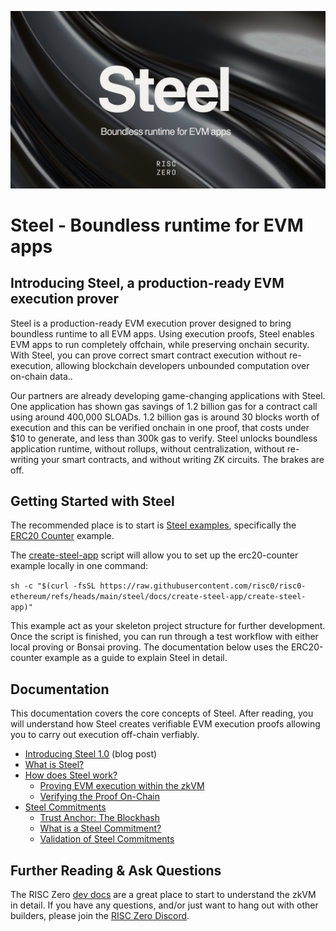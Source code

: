 ![Steel banner](./steel-banner.png)

# Steel - Boundless runtime for EVM apps

## Introducing Steel, a production-ready EVM execution prover

Steel is a production-ready EVM execution prover designed to bring boundless runtime to all EVM apps. Using execution proofs, Steel enables EVM apps to run completely offchain, while preserving onchain security.  With Steel, you can prove correct smart contract execution without re-execution, allowing blockchain developers unbounded computation over on-chain data.. 

Our partners are already developing game-changing applications with Steel.  One application has shown gas savings of 1.2 billion gas for a contract call using around 400,000 SLOADs. 1.2 billion gas is around 30 blocks worth of execution and this can be verified onchain in one proof, that costs under $10 to generate, and less than 300k gas to verify. Steel unlocks boundless application runtime, without rollups, without centralization, without re-writing your smart contracts, and without writing ZK circuits. The brakes are off.

## Getting Started with Steel

The recommended place is to start is [Steel examples], specifically the [ERC20 Counter] example. 

The [create-steel-app] script will allow you to set up the erc20-counter example locally in one command:

`sh -c "$(curl -fsSL https://raw.githubusercontent.com/risc0/risc0-ethereum/refs/heads/main/steel/docs/create-steel-app/create-steel-app)"`

This example act as your skeleton project structure for further development. Once the script is finished, you can run through a test workflow with either local proving or Bonsai proving. The documentation below uses the ERC20-counter example as a guide to explain Steel in detail.

## Documentation 

This documentation covers the core concepts of Steel. After reading, you will understand how Steel creates verifiable EVM execution proofs allowing you to carry out execution off-chain verfiably. 

   - [Introducing Steel 1.0] (blog post)
   - [What is Steel?]
   - [How does Steel work?]
     - [Proving EVM execution within the zkVM]
     - [Verifying the Proof On-Chain]
   - [Steel Commitments]
     - [Trust Anchor: The Blockhash]
     - [What is a Steel Commitment?]
     - [Validation of Steel Commitments]

## Further Reading & Ask Questions

The RISC Zero [dev docs](https://dev.risczero.com/api/) are a great place to start to understand the zkVM in detail. If you have any questions, and/or just want to hang out with other builders, please join the [RISC Zero Discord](https://discord.com/invite/risczero).


[Steel examples]: ../examples/README.md
[ERC20 Counter]: ../examples/erc20-counter/README.md
[create-steel-app]: docs/create-steel-app/README.md
[Introducing Steel 1.0]: https://risczero.com/blog/introducing-steel-1.0
[What is Steel?]: docs/what-is-steel.md
[How does Steel work?]: docs/how-does-steel-work.md
[Proving EVM execution within the zkVM]: docs/how-does-steel-work.md#proving-evm-execution-within-the-zkvm
[Verifying the Proof On-Chain]: docs/how-does-steel-work.md#verifying-the-proof-on-chain
[Steel Commitments]: docs/steel-commitments.md
[Trust Anchor: The Blockhash]: docs/steel-commitments.md#steels-trust-anchor-the-blockhash
[What is a Steel Commitment?]: docs/steel-commitments.md#what-is-a-steel-commitment
[Validation of Steel Commitments]: docs/steel-commitments.md#validation-of-steel-commitments
[dev docs]: https://dev.risczero.com/api/
[RISC Zero Discord]: https://discord.com/invite/risczero
